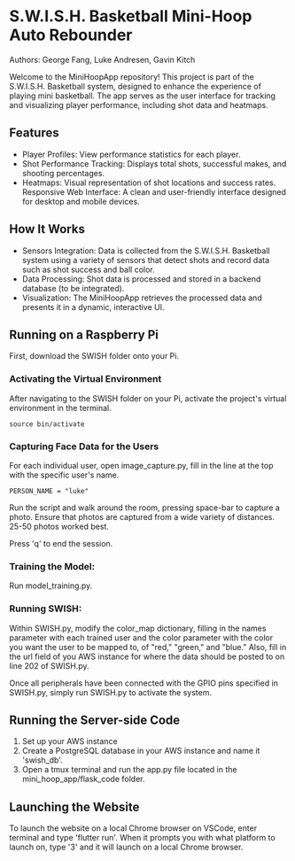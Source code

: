 # S.W.I.S.H. Basketball Mini-Hoop Auto Rebounder

Authors: George Fang, Luke Andresen, Gavin Kitch

Welcome to the MiniHoopApp repository! This project is part of the S.W.I.S.H. Basketball system, designed to enhance the experience of playing mini basketball. The app serves as the user interface for tracking and visualizing player performance, including shot data and heatmaps.

## Features
* Player Profiles: View performance statistics for each player.
* Shot Performance Tracking: Displays total shots, successful makes, and shooting percentages.
* Heatmaps: Visual representation of shot locations and success rates.
Responsive Web Interface: A clean and user-friendly interface designed for desktop and mobile devices.
## How It Works
* Sensors Integration: Data is collected from the S.W.I.S.H. Basketball system using a variety of sensors that detect shots and record data such as shot success and ball color.
* Data Processing: Shot data is processed and stored in a backend database (to be integrated).
* Visualization: The MiniHoopApp retrieves the processed data and presents it in a dynamic, interactive UI.

## Running on a Raspberry Pi

First, download the SWISH folder onto your Pi.

### Activating the Virtual Environment

After navigating to the SWISH folder on your Pi, activate the project's virtual environment in the terminal.

```
source bin/activate
```

### Capturing Face Data for the Users

For each individual user, open image_capture.py, fill in the line at the top with the specific user's name.
```
PERSON_NAME = "luke"
```
Run the script and walk around the room, pressing space-bar to capture a photo. Ensure that photos are captured from a wide variety of distances. 25-50 photos worked best.

Press 'q' to end the session.

### Training the Model:
Run model_training.py.

### Running SWISH:

Within SWISH.py, modify the color_map dictionary, filling in the names parameter with each trained user and the color parameter with the color you want the user to be mapped to, of "red," "green," and "blue." Also, fill in the url field of you AWS instance for where the data should be posted to on line 202 of SWISH.py.

Once all peripherals have been connected with the GPIO pins specified in SWISH.py, simply run SWISH.py to activate the system.

## Running the Server-side Code
1. Set up your AWS instance 
2. Create a PostgreSQL database in your AWS instance and name it 'swish_db'.
3. Open a tmux terminal and run the app.py file located in the mini_hoop_app/flask_code folder.

## Launching the Website

To launch the website on a local Chrome browser on VSCode, enter terminal and type 'flutter run'. When it prompts you with what platform to launch on, type '3' and it will launch on a local Chrome browser. 